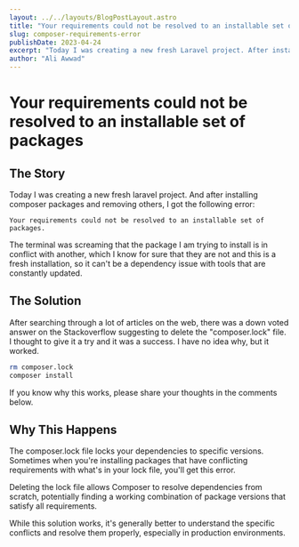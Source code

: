 ```yaml
---
layout: ../../layouts/BlogPostLayout.astro
title: "Your requirements could not be resolved to an installable set of packages"
slug: composer-requirements-error
publishDate: 2023-04-24
excerpt: "Today I was creating a new fresh Laravel project. After installing composer packages and removing others, I got an error about package conflicts. The solution was surprisingly simple."
author: "Ali Awwad"
---
```


# Your requirements could not be resolved to an installable set of packages

## The Story

Today I was creating a new fresh laravel project. And after installing composer packages and removing others, I got the following error:

```
Your requirements could not be resolved to an installable set of packages.
```

The terminal was screaming that the package I am trying to install is in conflict with another, which I know for sure that they are not and this is a fresh installation, so it can't be a dependency issue with tools that are constantly updated.

## The Solution

After searching through a lot of articles on the web, there was a down voted answer on the Stackoverflow suggesting to delete the "composer.lock" file. I thought to give it a try and it was a success. I have no idea why, but it worked.

```bash
rm composer.lock
composer install
```

If you know why this works, please share your thoughts in the comments below.

## Why This Happens

The composer.lock file locks your dependencies to specific versions. Sometimes when you're installing packages that have conflicting requirements with what's in your lock file, you'll get this error. 

Deleting the lock file allows Composer to resolve dependencies from scratch, potentially finding a working combination of package versions that satisfy all requirements.

While this solution works, it's generally better to understand the specific conflicts and resolve them properly, especially in production environments.
